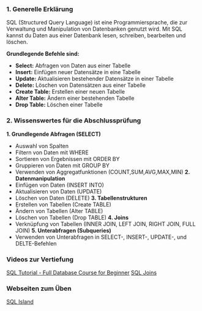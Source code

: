 ### 1. Generelle Erklärung 
SQL (Structured Query Language) ist eine Programmiersprache, die zur Verwaltung und Manipulation von Datenbanken genutzt wird. Mit SQL kannst du Daten aus einer Datenbank lesen, schreiben, bearbeiten und löschen.

**Grundlegende Befehle sind:**
- **Select:** Abfragen von Daten aus einer Tabelle
- **Insert:** Einfügen neuer Datensätze in eine Tabelle
- **Update:** Aktualisieren bestehender Datensätze in einer Tabelle
- **Delete:** Löschen von Datensätzen aus einer Tabelle
- **Create Table:** Erstellen einer neuen Tabelle
- **Alter Table:** Ändern einer bestehenden Tabelle
- **Drop Table:** Löschen einer Tabelle

### 2. Wissenswertes für die Abschlussprüfung

**1. Grundlegende Abfragen (SELECT)**
- Auswahl von Spalten
- Filtern von Daten mit WHERE
- Sortieren von Ergebnissen mit ORDER BY
- Gruppieren von Daten mit GROUP BY
- Verwenden von Aggregatfunktionen (COUNT,SUM,AVG,MAX,MIN)
**2. Datenmanipulation**
- Einfügen von Daten (INSERT INTO)
- Aktualisieren von Daten (UPDATE)
- Löschen von Daten (DELETE)
**3. Tabellenstrukturen**
- Erstellen von Tabellen (Create TABLE)
- Ändern von Tabellen (Alter TABLE)
- Löschen von Tabellen (Drop TABLE)
**4. Joins**
- Verknüpfung von Tabellen (INNER JOIN, LEFT JOIN, RIGHT JOIN, FULL JOIN)
**5. Unterabfragen (Subqueries)**
- Verwenden von Unterabfragen in SELECT-, INSERT-, UPDATE-, und DELTE-Befehlen

### Videos zur Vertiefung
[SQL Tutorial - Full Database Course for Beginner](https://www.youtube.com/watch?v=HXV3zeQKqGY)
[SQL Joins](https://www.youtube.com/watch?v=9yeOJ0ZMUYw)
### Webseiten zum Üben
[SQL Island](https://sql-island.informatik.uni-kl.de)
